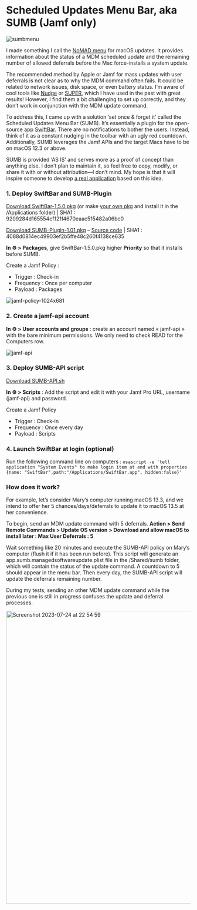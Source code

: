 # Scheduled Updates Menu Bar, aka SUMB (Jamf only)
![sumbmenu](https://github.com/jeremybessard/sumb/assets/53154185/42365460-3880-4158-a351-a1b790e4ed9e)

I made something I call the [NoMAD menu](https://clementine.la/wp-content/uploads/2023/07/nomad-menu.png) for macOS updates. It provides information about the status of a MDM scheduled update and the remaining number of allowed deferrals before the Mac force-installs a system update.

The recommended method by Apple or Jamf for mass updates with user deferrals is not clear as to why the MDM command often fails. It could be related to network issues, disk space, or even battery status. I’m aware of cool tools like [Nudge](https://github.com/macadmins/nudge) or [SUPER](https://github.com/Macjutsu/super), which I have used in the past with great results! However, I find them a bit challenging to set up correctly, and they don’t work in conjunction with the MDM update command.

To address this, I came up with a solution ‘set once & forget it’ called the Scheduled Updates Menu Bar (SUMB). It’s essentially a plugin for the open-source app [SwiftBar](https://github.com/swiftbar/SwiftBar). There are no notifications to bother the users. Instead, think of it as a constant nudging in the toolbar with an ugly red countdown. Additionally, SUMB leverages the Jamf APIs and the target Macs have to be on macOS 12.3 or above.

SUMB is provided ‘AS IS’ and serves more as a proof of concept than anything else. I don’t plan to maintain it, so feel free to copy, modify, or share it with or without attribution—I don’t mind. My hope is that it will inspire someone to develop [a real application](https://developer.apple.com/documentation/devicemanagement/osupdatestatusresponse/osupdatestatusitem) based on this idea.

### 1. Deploy SwiftBar and SUMB-Plugin

[Download SwiftBar-1.5.0.pk](https://github.com/jeremybessard/sumb/releases/tag/1.0)[g](https://clementine.la/scripts/scheduled-updates-menu-bar-sumb/#) (or make [your own pkg](https://github.com/swiftbar/SwiftBar) and install it in the /Applications folder) | SHA1 : 9209284d165554cf121f4670eaac515482a06bc0

[Download SUMB-Plugin-1.01.pkg](https://github.com/jeremybessard/sumb/releases/tag/1.0) – [Source code](https://github.com/jeremybessard/sumb/blob/main/sumb.10m.sh) | SHA1 : 4088d0814ec49903ef2b5ffe48c260f4138ce635

**In ⚙️ > Packages**, give SwiftBar-1.5.0.pkg higher **Priority** so that it installs before SUMB.

Create a Jamf Policy :
- Trigger : Check-in
- Frequency : Once per computer
- Payload : Packages

![jamf-policy-1024x681](https://github.com/jeremybessard/sumb/assets/53154185/dc04b5f7-6a46-4aab-b96b-059a48e489c5)

### 2. Create a jamf-api account

**In ⚙️ > User accounts and groups** : create an account named « jamf-api » with the bare minimum permissions. We only need to check READ for the Computers row.

![jamf-api](https://github.com/jeremybessard/sumb/assets/53154185/79cc11b6-15c8-4ee9-b4a2-de81ce2c9172)


### 3. Deploy SUMB-API script

[Download SUMB-API.sh](https://github.com/jeremybessard/sumb/blob/main/sumb_api.sh)

**In ⚙️ > Scripts** : Add the script and edit it with your Jamf Pro URL, username (jamf-api) and password.

Create a Jamf Policy
- Trigger : Check-in
- Frequency : Once every day
- Payload : Scripts

### 4. Launch SwiftBar at login (optional)

Run the following command line on computers : `osascript -e 'tell application "System Events" to make login item at end with properties {name: "SwiftBar",path:"/Applications/SwiftBar.app", hidden:false}'`

### How does it work?

For example, let’s consider Mary’s computer running macOS 13.3, and we intend to offer her 5 chances/days/deferrals to update it to macOS 13.5 at her convenience.

To begin, send an MDM update command with 5 deferrals.
**Action > Send Remote Commands > Update OS version > Download and allow macOS to install later : Max User Deferrals : 5**

Wait something like 20 minutes and execute the SUMB-API policy on Mary’s computer (flush it if it has been run before). This script will generate an app.sumb.managedsoftwareupdate.plist file in the /Shared/sumb folder, which will contain the status of the update command. A countdown to 5 should appear in the menu bar. Then every day, the SUMB-API script will update the deferrals remaining number.

During my tests, sending an other MDM update command while the previous one is still in progress confuses the update and deferral processes.

<img width="797" alt="Screenshot 2023-07-24 at 22 54 59" src="https://github.com/jeremybessard/sumb/assets/53154185/d035cb0c-e2cc-4216-af26-e530df9dff52">
